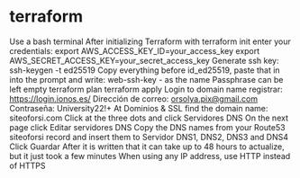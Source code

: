 # terraform
Use a bash terminal 
After initializing Terraform with terraform init enter your credentials:
export AWS_ACCESS_KEY_ID=your_access_key
export AWS_SECRET_ACCESS_KEY=your_secret_access_key
Generate ssh key:
ssh-keygen -t ed25519
Copy everything before id_ed25519, paste that in into the prompt and write: web-ssh-key - as the name
Passphrase can be left empty
terraform plan 
terraform apply
Login to domain name registrar: https://login.ionos.es/
Dirección de correo: orsolya.pix@gmail.com
Contraseña: University22!+
At Dominios & SSL find the domain name: siteoforsi.com
Click at the three dots and click Servidores DNS
On the next page click Editar servidores DNS
Copy the DNS names from your Route53 siteoforsi record and insert them to Servidor DNS1, DNS2, DNS3 and DNS4
Click Guardar
After it is written that it can take up to 48 hours to actualize, but it just took a few minutes
When using any IP address, use HTTP instead of HTTPS
